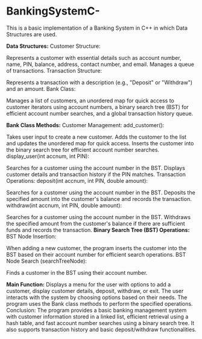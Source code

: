 # BankingSystemC-
This is a basic implementation of a Banking System in C++ in which Data Structures are used.

**Data Structures:**
Customer Structure:

Represents a customer with essential details such as account number, name, PIN, balance, address, contact number, and email.
Manages a queue of transactions.
Transaction Structure:

Represents a transaction with a description (e.g., "Deposit" or "Withdraw") and an amount.
Bank Class:

Manages a list of customers, an unordered map for quick access to customer iterators using account numbers, a binary search tree (BST) for efficient account number searches, and a global transaction history queue.



**Bank Class Methods:**
Customer Management:
add_customer():

Takes user input to create a new customer.
Adds the customer to the list and updates the unordered map for quick access.
Inserts the customer into the binary search tree for efficient account number searches.
display_user(int accnum, int PIN):

Searches for a customer using the account number in the BST.
Displays customer details and transaction history if the PIN matches.
Transaction Operations:
deposit(int accnum, int PIN, double amount):

Searches for a customer using the account number in the BST.
Deposits the specified amount into the customer's balance and records the transaction.
withdraw(int accnum, int PIN, double amount):

Searches for a customer using the account number in the BST.
Withdraws the specified amount from the customer's balance if there are sufficient funds and records the transaction.
**Binary Search Tree (BST) Operations:**
BST Node Insertion:

When adding a new customer, the program inserts the customer into the BST based on their account number for efficient search operations.
BST Node Search (searchTreeNode):

Finds a customer in the BST using their account number.


**Main Function:**
Displays a menu for the user with options to add a customer, display customer details, deposit, withdraw, or exit.
The user interacts with the system by choosing options based on their needs.
The program uses the Bank class methods to perform the specified operations.
Conclusion:
The program provides a basic banking management system with customer information stored in a linked list, efficient retrieval using a hash table, and fast account number searches using a binary search tree. It also supports transaction history and basic deposit/withdraw functionalities.
